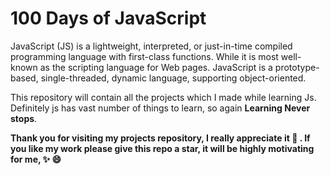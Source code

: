# 100 Days of JavaScript

JavaScript (JS) is a lightweight, interpreted, or just-in-time compiled programming language with first-class functions. While it is most well-known as the scripting language for Web pages. JavaScript is a prototype-based, single-threaded, dynamic language, supporting object-oriented.

This repository will contain all the projects which I made while learning Js. Definitely js has vast number of things to learn, so again **Learning Never stops**.

**Thank you for visiting my projects repository, I really appreciate it 💖 . If you like my work please give this repo a star, it will be highly motivating for me, ✨ 😄**
